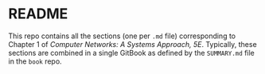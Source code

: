 # README

This repo contains all the sections (one per `.md` file) corresponding to Chapter 1
of *Computer Networks: A Systems Approach, 5E*. Typically, these sections are
combined in a single GitBook as defined by the `SUMMARY.md` file in the `book`
repo.
